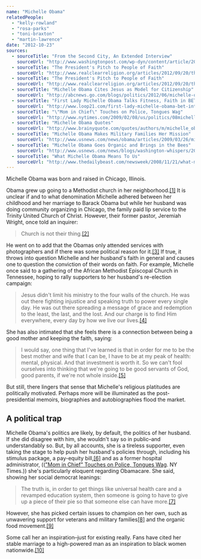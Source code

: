 ```yaml
---
name: "Michelle Obama"
relatedPeople:
  - "kelly-rowland"
  - "rosa-parks"
  - "toni-braxton"
  - "martin-lawrence"
date: "2012-10-23"
sources:
  - sourceTitle: "From the Second City, An Extended Interview"
    sourceUrl: "http://www.washingtonpost.com/wp-dyn/content/article/2009/01/31/AR2009013101876.html?sid=ST2009013102074"
  - sourceTitle: "The President's Pitch to People of Faith"
    sourceUrl: "http://www.realclearreligion.org/articles/2012/09/20/the_presidents_pitch_to_people_of_faith.html"
  - sourceTitle: "The President's Pitch to People of Faith"
    sourceUrl: "http://www.realclearreligion.org/articles/2012/09/20/the_presidents_pitch_to_people_of_faith.html"
  - sourceTitle: "Michelle Obama Cites Jesus as Model for Citizenship"
    sourceUrl: "http://abcnews.go.com/blogs/politics/2012/06/michelle-obama-cites-jesus-as-model-for-citizenship/"
  - sourceTitle: "First Lady Michelle Obama Talks Fitness, Faith in BET Exclusive"
    sourceUrl: "http://www.loop21.com/first-lady-michelle-obama-bet-interview"
  - sourceTitle: "\"Mom in Chief\" Touches on Police, Tongues Wag"
    sourceUrl: "http://www.nytimes.com/2009/02/08/us/politics/08michelle.html"
  - sourceTitle: "Michelle Obama Quotes"
    sourceUrl: "http://www.brainyquote.com/quotes/authors/m/michelle_obama.html"
  - sourceTitle: "Michelle Obama Makes Military Families Her Mission"
    sourceUrl: "http://www.usnews.com/news/obama/articles/2009/03/26/michelle-obama-makes-military-families-her-mission"
  - sourceTitle: "Michelle Obama Goes Organic and Brings in the Bees"
    sourceUrl: "http://www.usnews.com/news/blogs/washington-whispers/2009/03/28/michelle-obama-goes-organic-and-brings-in-the-bees"
  - sourceTitle: "What Michelle Obama Means To Us"
    sourceUrl: "http://www.thedailybeast.com/newsweek/2008/11/21/what-michelle-means-to-us.html"
---
```


Michelle Obama was born and raised in Chicago, Illinois.

Obama grew up going to a Methodist church in her neighborhood.<a class="source-citation" href="http://www.washingtonpost.com/wp-dyn/content/article/2009/01/31/AR2009013101876.html?sid=ST2009013102074" title="From the Second City, An Extended Interview">[1]</a> It is unclear if and to what denomination Michelle adhered between her childhood and her marriage to Barack Obama but while her husband was doing community organizing in Chicago, the family paid lip service to the Trinity United Church of Christ. However, their former pastor, Jeremiah Wright, once told an inquirer:

>Church is not their thing.<a class="source-citation" href="http://www.realclearreligion.org/articles/2012/09/20/the_presidents_pitch_to_people_of_faith.html" title="The President&apos;s Pitch to People of Faith">[2]</a>

He went on to add that the Obamas only attended services with photographers and if there was some political reason for it.<a class="source-citation" href="http://www.realclearreligion.org/articles/2012/09/20/the_presidents_pitch_to_people_of_faith.html" title="The President&apos;s Pitch to People of Faith">[3]</a> If true, it throws into question Michelle and her husband's faith in general and causes one to question the conviction of their words on faith. For example, Michelle once said to a gathering of the African Methodist Episcopal Church in Tennessee, hoping to rally supporters to her husband's re-election campaign:

>Jesus didn't limit his ministry to the four walls of the church. He was out there fighting injustice and speaking truth to power every single day. He was out there spreading a message of grace and redemption to the least, the last, and the lost. And our charge is to find Him everywhere, every day by how we live our lives.<a class="source-citation" href="http://abcnews.go.com/blogs/politics/2012/06/michelle-obama-cites-jesus-as-model-for-citizenship/" title="Michelle Obama Cites Jesus as Model for Citizenship">[4]</a>

She has also intimated that she feels there is a connection between being a good mother and keeping the faith, saying:

>I would say, one thing that I've learned is that in order for me to be the best mother and wife that I can be, I have to be at my peak of health: mental, physical. And that investment is worth it. So we can't fool ourselves into thinking that we're going to be good servants of God, good parents, if we're not whole inside.<a class="source-citation" href="http://www.loop21.com/first-lady-michelle-obama-bet-interview" title="First Lady Michelle Obama Talks Fitness, Faith in BET Exclusive">[5]</a>

But still, there lingers that sense that Michelle's religious platitudes are politically motivated. Perhaps more will be illuminated as the post-presidential memoirs, biographies and autobiographies flood the market.


## A political trap

Michelle Obama's politics are likely, by default, the politics of her husband. If she did disagree with him, she wouldn't say so in public–and understandably so. But, by all accounts, she is a tireless supporter, even taking the stage to help push her husband's policies through, including his stimulus package, a pay-equity bill,<a class="source-citation" href="http://www.nytimes.com/2009/02/08/us/politics/08michelle.html" title="&quot;Mom in Chief&quot; Touches on Police, Tongues Wag">[6]</a> and as a former hospital administrator, ((["Mom in Chief" Touches on Police, Tongues Wag](http://www.nytimes.com/2009/02/08/us/politics/08michelle.html). NY Times.)) she's particularly eloquent regarding Obamacare. She said, showing her social democrat leanings:

>The truth is, in order to get things like universal health care and a revamped education system, then someone is going to have to give up a piece of their pie so that someone else can have more.<a class="source-citation" href="http://www.brainyquote.com/quotes/authors/m/michelle_obama.html" title="Michelle Obama Quotes">[7]</a>

However, she has picked certain issues to champion on her own, such as unwavering support for veterans and military families<a class="source-citation" href="http://www.usnews.com/news/obama/articles/2009/03/26/michelle-obama-makes-military-families-her-mission" title="Michelle Obama Makes Military Families Her Mission">[8]</a> and the organic food movement.<a class="source-citation" href="http://www.usnews.com/news/blogs/washington-whispers/2009/03/28/michelle-obama-goes-organic-and-brings-in-the-bees" title="Michelle Obama Goes Organic and Brings in the Bees">[9]</a>

Some call her an inspiration–just for existing really. Fans have cited her stable marriage to a high-powered man as an inspiration to black women nationwide.<a class="source-citation" href="http://www.thedailybeast.com/newsweek/2008/11/21/what-michelle-means-to-us.html" title="What Michelle Obama Means To Us">[10]</a>